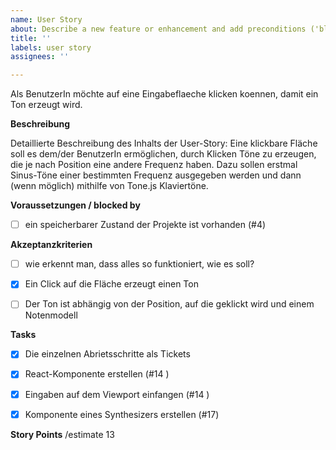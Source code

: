 ```yaml
---
name: User Story
about: Describe a new feature or enhancement and add preconditions ('blocked by') issues, acceptance criteria and associated tasks
title: ''
labels: user story
assignees: ''

---
```


Als BenutzerIn möchte auf eine Eingabeflaeche klicken koennen, damit ein Ton erzeugt wird. 


**Beschreibung**

Detaillierte Beschreibung des Inhalts der User-Story:
Eine klickbare Fläche soll es dem/der BenutzerIn ermöglichen, durch Klicken Töne zu erzeugen, die je nach Position eine andere Frequenz haben.
Dazu sollen erstmal Sinus-Töne einer bestimmten Frequenz ausgegeben werden und dann (wenn möglich) mithilfe von Tone.js Klaviertöne.

**Voraussetzungen / blocked by**
- [ ] ein speicherbarer Zustand der Projekte ist vorhanden (#4)

**Akzeptanzkriterien**
- [ ] wie erkennt man, dass alles so funktioniert, wie es soll?
- [x] Ein Click auf die Fläche erzeugt einen Ton
- [ ] Der Ton ist abhängig von der Position, auf die geklickt wird und einem Notenmodell


**Tasks**
- [x] Die einzelnen Abrietsschritte als Tickets
- [x] React-Komponente erstellen (#14 )
- [x] Eingaben auf dem Viewport einfangen (#14 )
- [x] Komponente eines Synthesizers erstellen (#17)


**Story Points**
/estimate 13
